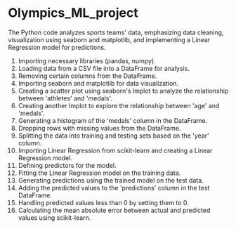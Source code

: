 # Olympics_ML_project
The Python code analyzes sports teams' data, emphasizing data cleaning, visualization using seaborn and matplotlib, and implementing a Linear Regression model for predictions.
1. Importing necessary libraries (pandas, numpy).
2. Loading data from a CSV file into a DataFrame for analysis.
3. Removing certain columns from the DataFrame.
4. Importing seaborn and matplotlib for data visualization.
5. Creating a scatter plot using seaborn's lmplot to analyze the relationship between 'athletes' and 'medals'.
6. Creating another lmplot to explore the relationship between 'age' and 'medals'.
7. Generating a histogram of the 'medals' column in the DataFrame.
8. Dropping rows with missing values from the DataFrame.
9. Splitting the data into training and testing sets based on the 'year' column.
10. Importing Linear Regression from scikit-learn and creating a Linear Regression model.
11. Defining predictors for the model.
12. Fitting the Linear Regression model on the training data.
13. Generating predictions using the trained model on the test data.
14. Adding the predicted values to the 'predictions' column in the test DataFrame.
15. Handling predicted values less than 0 by setting them to 0.
16. Calculating the mean absolute error between actual and predicted values using scikit-learn.

